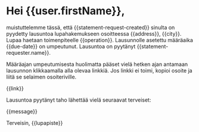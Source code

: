 # Hei {{user.firstName}},

muistuttelemme t&auml;ss&auml;, ett&auml; {{statement-request-created}} sinulta on pyydetty lausuntoa lupahakemukseen osoitteessa {{address}}, {{city}}. Lupaa haetaan toimenpiteelle {{operation}}. Lausunnolle asetettu m&auml;&auml;r&auml;aika {{due-date}} on umpeutunut. Lausuntoa on pyyt&auml;nyt {{statement-requester.name}}.

M&auml;&auml;r&auml;ajan umpeutumisesta huolimatta p&auml;&auml;set viel&auml; hetken ajan antamaan lausunnon klikkaamalla alla olevaa linkki&auml;. Jos linkki ei toimi, kopioi osoite ja liit&auml; se selaimen osoiteriville.

{{link}}

Lausuntoa pyyt&auml;nyt taho l&auml;hett&auml;&auml; viel&auml; seuraavat terveiset:

{{message}}

Terveisin,
{{lupapiste}}